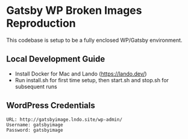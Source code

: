 # Gatsby WP Broken Images Reproduction

This codebase is setup to be a fully enclosed WP/Gatsby environment. 

## Local Development Guide

* Install Docker for Mac and Lando (https://lando.dev/)
* Run install.sh for first time setup, then start.sh and stop.sh for subsequent runs 

## WordPress Credentials
```
URL: http://gatsbyimage.lndo.site/wp-admin/
Username: gatsbyimage
Password: gatsbyimage
```
